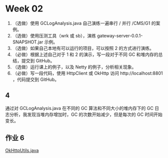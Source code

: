 # Week 02

1. （选做）使用 GCLogAnalysis.java 自己演练一遍串行 / 并行 /CMS/G1 的案例。
2. （选做）使用压测工具（wrk 或 sb），演练 gateway-server-0.0.1-SNAPSHOT.jar 示例。
3. （选做）如果自己本地有可以运行的项目，可以按照 2 的方式进行演练。
4. （必做）根据上述自己对于 1 和 2 的演示，写一段对于不同 GC 和堆内存的总结，提交到 GitHub。
5. （选做）运行课上的例子，以及 Netty 的例子，分析相关现象。
6. （必做）写一段代码，使用 HttpClient 或 OkHttp 访问  http://localhost:8801 ，代码提交到 GitHub。

## 4

通过对 GCLogAnalysis.java 在不同的 GC 算法和不同大小的堆内存下的 GC 日志分析，我发现当堆内存增加时，GC 的次数开始减少，但是每次的 GC 时间开始变长。

## 作业 6

[OkHttpUtils.java](./week02/src/main/java/com/example/week02/OkHttpUtils.java)
